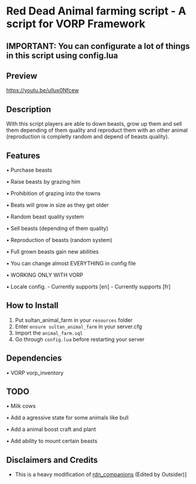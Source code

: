 #  Red Dead Animal farming script - A script for VORP Framework

## IMPORTANT: You can configurate a lot of things in this script using config.lua


## Preview
https://youtu.be/ullux0Nfcew

## Description

With this script players are able to down beasts, grow up them and sell them depending of them quality and reproduct them with an other animal (reproduction is completly random and depend of beasts quality).

## Features

• Purchase beasts

• Raise beasts by grazing him

• Prohibition of grazing into the towns

• Beats will grow in size as they get older

• Random beast quality system

• Sell beasts (depending of them quality)

• Reproduction of beasts (random system)

• Full grown beasts gain new abilities

• You can change almost EVERYTHING in config file

• WORKING ONLY WITH VORP

• Locale config.
    - Currently supports [en]
    - Currently supports [fr]


## How to Install
1. Put sultan_animal_farm in your `resources` folder
2. Enter `ensure sultan_animal_farm` in your server.cfg
3. Import the `animal_farm.sql`
4. Go through `config.lua` before restarting your server

## Dependencies

• VORP
vorp_inventory

## TODO

• Milk cows

• Add a agressive state for some animals like bull

• Add a animal boost craft and plant

• Add ability to mount certain beasts

## Disclaimers and Credits
- This is a heavy modification of [rdn_companions](https://github.com/outsider31000/rdn_companions) (Edited by Outsider)]
